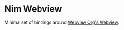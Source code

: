 # Nim Webview

Minimal set of bindings around [Webview Org's Webview](https://github.com/webview/webview).
